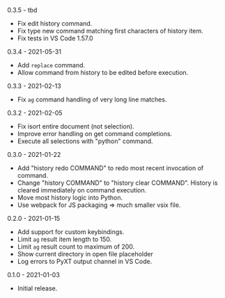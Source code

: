 0.3.5 - tbd

- Fix edit history command.
- Fix type new command matching first characters of history item.
- Fix tests in VS Code 1.57.0

0.3.4 - 2021-05-31

- Add `replace` command.
- Allow command from history to be edited before execution.


0.3.3 - 2021-02-13

- Fix `ag` command handling of very long line matches.


0.3.2 - 2021-02-05

- Fix isort entire document (not selection).
- Improve error handling on get command completions.
- Execute all selections with "python" command.


0.3.0 - 2021-01-22

- Add "history redo COMMAND" to redo most recent invocation of command.
- Change "history COMMAND" to "history clear COMMAND". History is cleared
  immediately on command execution.
- Move most history logic into Python.
- Use webpack for JS packaging => much smaller vsix file.


0.2.0 - 2021-01-15

- Add support for custom keybindings.
- Limit `ag` result item length to 150.
- Limit `ag` result count to maximum of 200.
- Show current directory in open file placeholder
- Log errors to PyXT output channel in VS Code.


0.1.0 - 2021-01-03

- Initial release.
